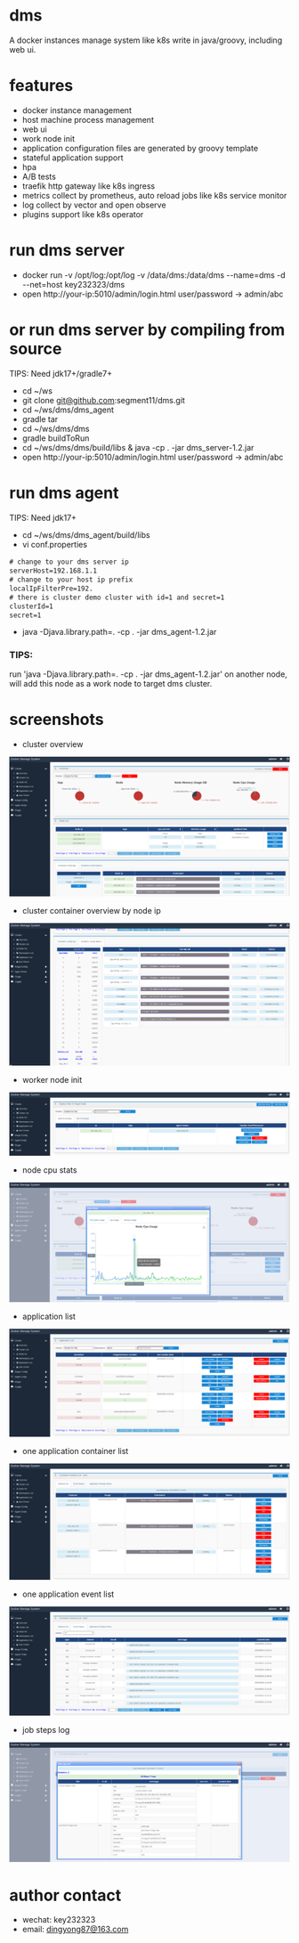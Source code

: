 # dms
A docker instances manage system like k8s write in java/groovy, including web ui.

# features

- docker instance management
- host machine process management
- web ui
- work node init
- application configuration files are generated by groovy template
- stateful application support
- hpa
- A/B tests
- traefik http gateway like k8s ingress
- metrics collect by prometheus, auto reload jobs like k8s service monitor
- log collect by vector and open observe
- plugins support like k8s operator

# run dms server

- docker run -v /opt/log:/opt/log -v /data/dms:/data/dms --name=dms -d --net=host key232323/dms
- open http://your-ip:5010/admin/login.html user/password -> admin/abc

# or run dms server by compiling from source

TIPS: Need jdk17+/gradle7+

- cd ~/ws
- git clone git@github.com:segment11/dms.git
- cd ~/ws/dms/dms_agent
- gradle tar
- cd ~/ws/dms/dms
- gradle buildToRun
- cd ~/ws/dms/dms/build/libs & java -cp . -jar dms_server-1.2.jar
- open http://your-ip:5010/admin/login.html user/password -> admin/abc

# run dms agent

TIPS: Need jdk17+

- cd ~/ws/dms/dms_agent/build/libs
- vi conf.properties

```properties
# change to your dms server ip
serverHost=192.168.1.1
# change to your host ip prefix
localIpFilterPre=192.
# there is cluster demo cluster with id=1 and secret=1
clusterId=1
secret=1
```

- java -Djava.library.path=. -cp . -jar dms_agent-1.2.jar

### TIPS:
run 'java -Djava.library.path=. -cp . -jar dms_agent-1.2.jar' on another node, will add this node as a work node to target dms cluster.


# screenshots

- cluster overview

![cluster overview](./pic/cluster_overview.PNG)

- cluster container overview by node ip

![cluster container overview](./pic/cluster_container_overview.PNG)

- worker node init

![node init deploy](./pic/node_init_deploy.PNG)

- node cpu stats 

![node chart](./pic/node_chart.png)

- application list

![application list](./pic/application_list.PNG)

- one application container list

![application one](./pic/application_one.PNG)

- one application event list

![application event list](./pic/application_event_list.png)

- job steps log

![job steps](./pic/job_steps.png)

# author contact

- wechat: key232323
- email: dingyong87@163.com
